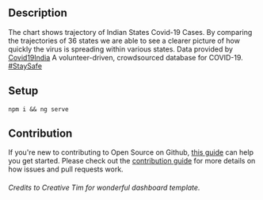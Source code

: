 ## Description
 The chart shows trajectory of Indian States Covid-19 Cases. By comparing the trajectories of 36 states we are able to see a clearer picture of how quickly the virus is spreading within various states. Data provided by <a href="https://api.covid19india.org/" target="_blank">Covid19India</a> A volunteer-driven, crowdsourced database for COVID-19. <a href="https://www.who.int/emergencies/diseases/novel-coronavirus-2019/advice-for-public" target="_blank">#StaySafe</a>

## Setup

```
npm i && ng serve
```

## Contribution

If you're new to contributing to Open Source on Github, [this guide](https://guides.github.com/activities/contributing-to-open-source/) can help you get started. Please check out the [contribution guide](CONTRIBUTING.md) for more details on how issues and pull requests work.

###### Credits to Creative Tim for wonderful dashboard template.